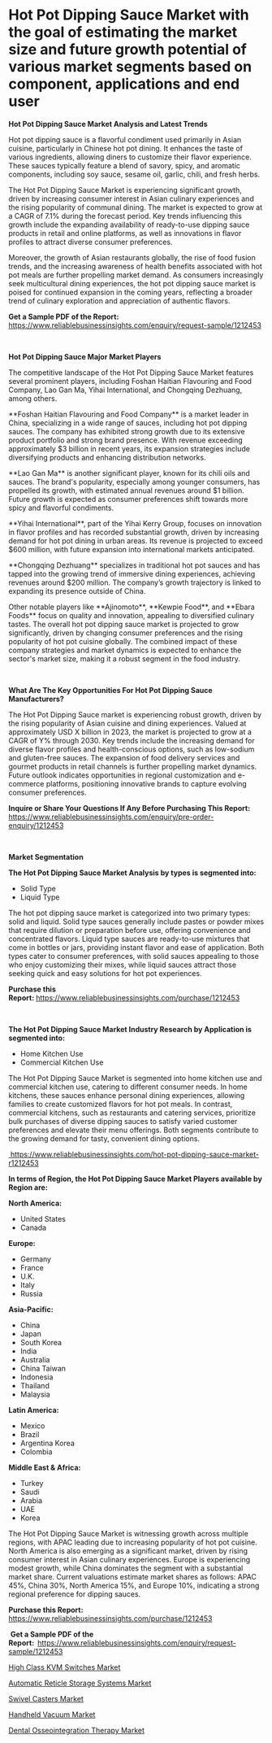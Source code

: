 <p><h1>Hot Pot Dipping Sauce Market with the goal of estimating the market size and future growth potential of various market segments based on component, applications and end user</h1></p><p><strong>Hot Pot Dipping Sauce Market Analysis and Latest Trends</strong></p>
<p><p>Hot pot dipping sauce is a flavorful condiment used primarily in Asian cuisine, particularly in Chinese hot pot dining. It enhances the taste of various ingredients, allowing diners to customize their flavor experience. These sauces typically feature a blend of savory, spicy, and aromatic components, including soy sauce, sesame oil, garlic, chili, and fresh herbs.</p><p>The Hot Pot Dipping Sauce Market is experiencing significant growth, driven by increasing consumer interest in Asian culinary experiences and the rising popularity of communal dining. The market is expected to grow at a CAGR of 7.1% during the forecast period. Key trends influencing this growth include the expanding availability of ready-to-use dipping sauce products in retail and online platforms, as well as innovations in flavor profiles to attract diverse consumer preferences.</p><p>Moreover, the growth of Asian restaurants globally, the rise of food fusion trends, and the increasing awareness of health benefits associated with hot pot meals are further propelling market demand. As consumers increasingly seek multicultural dining experiences, the hot pot dipping sauce market is poised for continued expansion in the coming years, reflecting a broader trend of culinary exploration and appreciation of authentic flavors.</p></p>
<p><strong>Get a Sample PDF of the Report:&nbsp;</strong> <a href="https://www.reliablebusinessinsights.com/enquiry/request-sample/1212453?utm_campaign=57&utm_medium=2&utm_source=Github&utm_content=ia&utm_term=06102024&utm_id=hot-pot-dipping-sauce">https://www.reliablebusinessinsights.com/enquiry/request-sample/1212453</a></p>
<p>&nbsp;</p>
<p><strong>Hot Pot Dipping Sauce Major Market Players</strong></p>
<p><p>The competitive landscape of the Hot Pot Dipping Sauce Market features several prominent players, including Foshan Haitian Flavouring and Food Company, Lao Gan Ma, Yihai International, and Chongqing Dezhuang, among others. </p><p>**Foshan Haitian Flavouring and Food Company** is a market leader in China, specializing in a wide range of sauces, including hot pot dipping sauces. The company has exhibited strong growth due to its extensive product portfolio and strong brand presence. With revenue exceeding approximately $3 billion in recent years, its expansion strategies include diversifying products and enhancing distribution networks.</p><p>**Lao Gan Ma** is another significant player, known for its chili oils and sauces. The brand's popularity, especially among younger consumers, has propelled its growth, with estimated annual revenues around $1 billion. Future growth is expected as consumer preferences shift towards more spicy and flavorful condiments.</p><p>**Yihai International**, part of the Yihai Kerry Group, focuses on innovation in flavor profiles and has recorded substantial growth, driven by increasing demand for hot pot dining in urban areas. Its revenue is projected to exceed $600 million, with future expansion into international markets anticipated.</p><p>**Chongqing Dezhuang** specializes in traditional hot pot sauces and has tapped into the growing trend of immersive dining experiences, achieving revenues around $200 million. The company’s growth trajectory is linked to expanding its presence outside of China.</p><p>Other notable players like **Ajinomoto**, **Kewpie Food**, and **Ebara Foods** focus on quality and innovation, appealing to diversified culinary tastes. The overall hot pot dipping sauce market is projected to grow significantly, driven by changing consumer preferences and the rising popularity of hot pot cuisine globally. The combined impact of these company strategies and market dynamics is expected to enhance the sector's market size, making it a robust segment in the food industry.</p></p>
<p>&nbsp;</p>
<p><strong>What Are The Key Opportunities For Hot Pot Dipping Sauce Manufacturers?</strong></p>
<p><p>The Hot Pot Dipping Sauce market is experiencing robust growth, driven by the rising popularity of Asian cuisine and dining experiences. Valued at approximately USD X billion in 2023, the market is projected to grow at a CAGR of Y% through 2030. Key trends include the increasing demand for diverse flavor profiles and health-conscious options, such as low-sodium and gluten-free sauces. The expansion of food delivery services and gourmet products in retail channels is further propelling market dynamics. Future outlook indicates opportunities in regional customization and e-commerce platforms, positioning innovative brands to capture evolving consumer preferences.</p></p>
<p><strong>Inquire or Share Your Questions If Any Before Purchasing This Report:</strong> <a href="https://www.reliablebusinessinsights.com/enquiry/pre-order-enquiry/1212453?utm_campaign=57&utm_medium=2&utm_source=Github&utm_content=ia&utm_term=06102024&utm_id=hot-pot-dipping-sauce">https://www.reliablebusinessinsights.com/enquiry/pre-order-enquiry/1212453</a></p>
<p>&nbsp;</p>
<p><strong>Market Segmentation</strong></p>
<p><strong>The Hot Pot Dipping Sauce Market Analysis by types is segmented into:</strong></p>
<p><ul><li>Solid Type</li><li>Liquid Type</li></ul></p>
<p><p>The hot pot dipping sauce market is categorized into two primary types: solid and liquid. Solid type sauces generally include pastes or powder mixes that require dilution or preparation before use, offering convenience and concentrated flavors. Liquid type sauces are ready-to-use mixtures that come in bottles or jars, providing instant flavor and ease of application. Both types cater to consumer preferences, with solid sauces appealing to those who enjoy customizing their mixes, while liquid sauces attract those seeking quick and easy solutions for hot pot experiences.</p></p>
<p><strong>Purchase this Report:&nbsp;</strong><a href="https://www.reliablebusinessinsights.com/purchase/1212453?utm_campaign=57&utm_medium=2&utm_source=Github&utm_content=ia&utm_term=06102024&utm_id=hot-pot-dipping-sauce">https://www.reliablebusinessinsights.com/purchase/1212453</a></p>
<p>&nbsp;</p>
<p><strong>The Hot Pot Dipping Sauce Market Industry Research by Application is segmented into:</strong></p>
<p><ul><li>Home Kitchen Use</li><li>Commercial Kitchen Use</li></ul></p>
<p><p>The Hot Pot Dipping Sauce Market is segmented into home kitchen use and commercial kitchen use, catering to different consumer needs. In home kitchens, these sauces enhance personal dining experiences, allowing families to create customized flavors for hot pot meals. In contrast, commercial kitchens, such as restaurants and catering services, prioritize bulk purchases of diverse dipping sauces to satisfy varied customer preferences and elevate their menu offerings. Both segments contribute to the growing demand for tasty, convenient dining options.</p></p>
<p><a href="https://www.reliablebusinessinsights.com/hot-pot-dipping-sauce-market-r1212453?utm_campaign=57&utm_medium=2&utm_source=Github&utm_content=ia&utm_term=06102024&utm_id=hot-pot-dipping-sauce">&nbsp;https://www.reliablebusinessinsights.com/hot-pot-dipping-sauce-market-r1212453</a></p>
<p><strong>In terms of Region, the Hot Pot Dipping Sauce Market Players available by Region are:</strong></p>
<p>
    <p> <strong> North America: </strong>
        <ul>
            <li>United States</li>
            <li>Canada</li>
        </ul>
        </p> 
    <p> <strong> Europe: </strong>
        <ul>
            <li>Germany</li>
            <li>France</li>
            <li>U.K.</li>
            <li>Italy</li>
            <li>Russia</li>
        </ul>
        </p> 
    <p> <strong> Asia-Pacific: </strong>
        <ul>
            <li>China</li>
            <li>Japan</li>
            <li>South Korea</li>
            <li>India</li>
            <li>Australia</li>
            <li>China Taiwan</li>
            <li>Indonesia</li>
            <li>Thailand</li>
            <li>Malaysia</li>
        </ul>
        </p> 
    <p> <strong> Latin America: </strong>
        <ul>
            <li>Mexico</li>
            <li>Brazil</li>
            <li>Argentina Korea</li>
            <li>Colombia</li>
        </ul>
        </p> 
    <p> <strong> Middle East & Africa: </strong>
        <ul>
            <li>Turkey</li>
            <li>Saudi</li>
            <li>Arabia</li>
            <li>UAE</li>
            <li>Korea</li>
        </ul>
    </p>
    </p>
<p><p>The Hot Pot Dipping Sauce Market is witnessing growth across multiple regions, with APAC leading due to increasing popularity of hot pot cuisine. North America is also emerging as a significant market, driven by rising consumer interest in Asian culinary experiences. Europe is experiencing modest growth, while China dominates the segment with a substantial market share. Current valuations estimate market shares as follows: APAC 45%, China 30%, North America 15%, and Europe 10%, indicating a strong regional preference for dipping sauces.</p></p>
<p><strong>Purchase this Report: </strong><a href="https://www.reliablebusinessinsights.com/purchase/1212453?utm_campaign=57&utm_medium=2&utm_source=Github&utm_content=ia&utm_term=06102024&utm_id=hot-pot-dipping-sauce">https://www.reliablebusinessinsights.com/purchase/1212453</a></p>
<p>&nbsp;<strong>Get a Sample PDF of the Report:&nbsp;&nbsp;</strong><a href="https://www.reliablebusinessinsights.com/enquiry/request-sample/1212453?utm_campaign=57&utm_medium=2&utm_source=Github&utm_content=ia&utm_term=06102024&utm_id=hot-pot-dipping-sauce">https://www.reliablebusinessinsights.com/enquiry/request-sample/1212453</a></p>
<p><strong></strong></p>
<p><p><a href="https://issuu.com/reportprime-2/docs/high-class-kvm-switches-market-size_84cb1d05b35c1b?utm_campaign=57&utm_medium=2&utm_source=Github&utm_content=ia&utm_term=06102024&utm_id=hot-pot-dipping-sauce">High Class KVM Switches Market</a></p><p><a href="https://github.com/gailasejs/Market-Research-Report-List-1/blob/main/automatic-reticle-storage-systems-market.md?utm_campaign=57&utm_medium=2&utm_source=Github&utm_content=ia&utm_term=06102024&utm_id=hot-pot-dipping-sauce">Automatic Reticle Storage Systems Market</a></p><p><a href="https://www.linkedin.com/pulse/swivel-casters-market-outlook-forecast-from-2024-2031-survey-storm-pberc?utm_campaign=57&utm_medium=2&utm_source=Github&utm_content=ia&utm_term=06102024&utm_id=hot-pot-dipping-sauce">Swivel Casters Market</a></p><p><a href="https://www.linkedin.com/pulse/global-handheld-vacuum-market-product-types-applications-regional-beo1c?utm_campaign=57&utm_medium=2&utm_source=Github&utm_content=ia&utm_term=06102024&utm_id=hot-pot-dipping-sauce">Handheld Vacuum Market</a></p><p><a href="https://github.com/MaryNelson695/Market-Research-Report-List-1/blob/main/dental-osseointegration-therapy-market.md?utm_campaign=57&utm_medium=2&utm_source=Github&utm_content=ia&utm_term=06102024&utm_id=hot-pot-dipping-sauce">Dental Osseointegration Therapy Market</a></p></p>